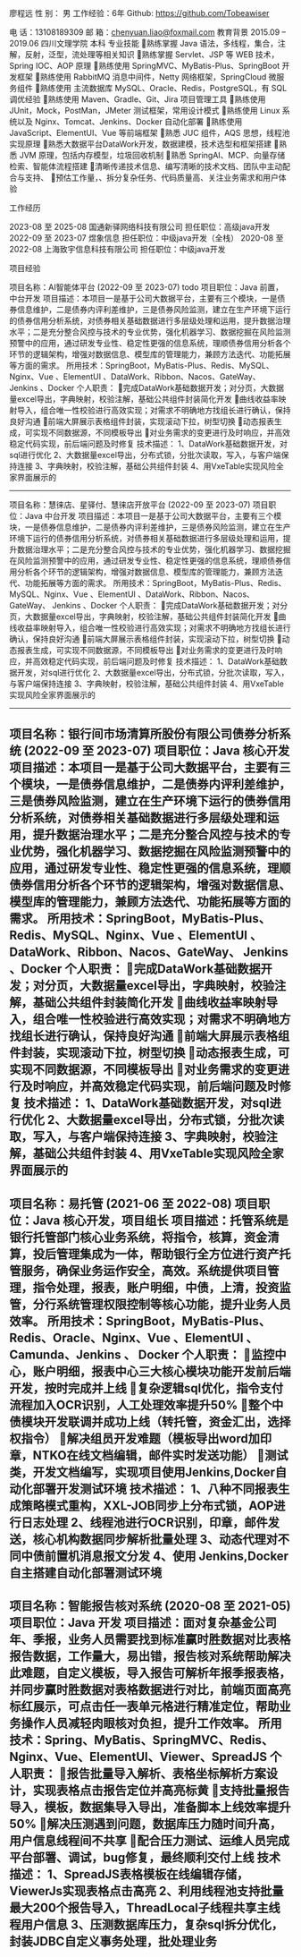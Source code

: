 廖程远
性	别：	男    		工作经验：6年
Github: https://github.com/Tobeawiser

电	话：13108189309
邮	箱：chenyuan.liao@foxmail.com
教育背景
2015.09 – 2019.06	四川文理学院	本科
专业技能
熟练掌握 Java 语法，多线程，集合，注解，反射，泛型，流处理等相关知识
熟练掌握 Servlet、JSP 等 WEB 技术，Spring IOC、AOP 原理
熟练使用 SpringMVC、MyBatis-Plus、SpringBoot 开发框架
熟练使用 RabbitMQ 消息中间件，Netty 网络框架，SpringCloud 微服务组件
熟练使用 主流数据库 MySQL、Oracle、Redis，PostgreSQL，有 SQL 调优经验
熟练使用 Maven、Gradle、Git、Jira 项目管理工具
熟练使用 JUnit，Mock，PostMan，JMeter 测试框架，常用设计模式
熟练使用 Linux 系统以及 Nginx、Tomcat、Jenkins、Docker 自动化部署
熟练使用 JavaScript、ElementUI、Vue 等前端框架
熟悉 JUC 组件，AQS 思想，线程池实现原理
熟悉大数据平台DataWork开发，数据建模，技术选型和框架搭建
熟悉 JVM 原理，包括内存模型，垃圾回收机制
熟悉 SpringAI、MCP、向量存储检索、智能体流程搭建
清晰传递技术信息、编写清晰的技术文档、团队中主动配合与支持、
预估工作量，、拆分复杂任务、代码质量高、关注业务需求和用户体验

工作经历

2023-08 至 2025-08	国通新驿网络科技有限公司
担任职位：高级java开发
2022-09 至 2023-07	煜象信息
担任职位：中级java开发（全栈）
2020-08 至 2022-08	上海致宇信息科技有限公司
担任职位：中级java开发


项目经验

项目名称：AI智能体平台 (2022-09 至 2023-07) todo
项目职位：Java 前置，中台开发
项目描述：本项目一是基于公司大数据平台，主要有三个模块，一是债券信息维护，二是债券内评利差维护，三是债券风险监测，建立在生产环境下运行的债券信用分析系统，对债券相关基础数据进行多层级处理和运用，提升数据治理水平；二是充分整合风控与技术的专业优势，强化机器学习、数据挖掘在风险监测预警中的应用，通过研发专业性、稳定性更强的信息系统，理顺债券信用分析各个环节的逻辑架构，增强对数据信息、模型库的管理能力，兼顾方法迭代、功能拓展等方面的需求。
所用技术：SpringBoot，MyBatis-Plus、Redis、MySQL、Nginx、Vue 、ElementUI 、DataWork、Ribbon、Nacos、GateWay、 Jenkins 、Docker
个人职责：
完成DataWork基础数据开发；对分页，大数据量excel导出，字典映射，校验注解，基础公共组件封装简化开发
曲线收益率映射导入，组合唯一性校验进行高效实现；对需求不明确地方找组长进行确认，保持良好沟通
前端大屏展示表格组件封装，实现滚动下拉，树型切换
动态报表生成，可实现不同数据源，不同模板导出
对业务需求的变更进行及时响应，并高效稳定代码实现，前后端问题及时修复
技术描述：
1、DataWork基础数据开发，对sql进行优化
2、大数据量excel导出，分布式锁，分批次读取，写入，与客户端保持连接
3、字典映射，校验注解，基础公共组件封装
4、用VxeTable实现风险全家界面展示的

-----------------------------------------------------------------------------------------------

项目名称：慧徕店、星驿付、慧徕店开放平台 (2022-09 至 2023-07)
项目职位：Java 中台开发
项目描述：本项目一是基于公司大数据平台，主要有三个模块，一是债券信息维护，二是债券内评利差维护，三是债券风险监测，建立在生产环境下运行的债券信用分析系统，对债券相关基础数据进行多层级处理和运用，提升数据治理水平；二是充分整合风控与技术的专业优势，强化机器学习、数据挖掘在风险监测预警中的应用，通过研发专业性、稳定性更强的信息系统，理顺债券信用分析各个环节的逻辑架构，增强对数据信息、模型库的管理能力，兼顾方法迭代、功能拓展等方面的需求。
所用技术：SpringBoot，MyBatis-Plus、Redis、MySQL、Nginx、Vue 、ElementUI 、DataWork、Ribbon、Nacos、GateWay、 Jenkins 、Docker
个人职责：
完成DataWork基础数据开发；对分页，大数据量excel导出，字典映射，校验注解，基础公共组件封装简化开发
曲线收益率映射导入，组合唯一性校验进行高效实现；对需求不明确地方找组长进行确认，保持良好沟通
前端大屏展示表格组件封装，实现滚动下拉，树型切换
动态报表生成，可实现不同数据源，不同模板导出
对业务需求的变更进行及时响应，并高效稳定代码实现，前后端问题及时修复
技术描述：
1、DataWork基础数据开发，对sql进行优化
2、大数据量excel导出，分布式锁，分批次读取，写入，与客户端保持连接
3、字典映射，校验注解，基础公共组件封装
4、用VxeTable实现风险全家界面展示的

-----------------------------------------------------------------------------------------------
项目名称：银行间市场清算所股份有限公司债券分析系统 (2022-09 至 2023-07)
项目职位：Java 核心开发
项目描述：本项目一是基于公司大数据平台，主要有三个模块，一是债券信息维护，二是债券内评利差维护，三是债券风险监测，建立在生产环境下运行的债券信用分析系统，对债券相关基础数据进行多层级处理和运用，提升数据治理水平；二是充分整合风控与技术的专业优势，强化机器学习、数据挖掘在风险监测预警中的应用，通过研发专业性、稳定性更强的信息系统，理顺债券信用分析各个环节的逻辑架构，增强对数据信息、模型库的管理能力，兼顾方法迭代、功能拓展等方面的需求。
所用技术：SpringBoot，MyBatis-Plus、Redis、MySQL、Nginx、Vue 、ElementUI 、DataWork、Ribbon、Nacos、GateWay、 Jenkins 、Docker
个人职责：
完成DataWork基础数据开发；对分页，大数据量excel导出，字典映射，校验注解，基础公共组件封装简化开发
曲线收益率映射导入，组合唯一性校验进行高效实现；对需求不明确地方找组长进行确认，保持良好沟通
前端大屏展示表格组件封装，实现滚动下拉，树型切换
动态报表生成，可实现不同数据源，不同模板导出
对业务需求的变更进行及时响应，并高效稳定代码实现，前后端问题及时修复
技术描述：
1、DataWork基础数据开发，对sql进行优化
2、大数据量excel导出，分布式锁，分批次读取，写入，与客户端保持连接
3、字典映射，校验注解，基础公共组件封装
4、用VxeTable实现风险全家界面展示的
-----------------------------------------------------------------------------------------------
项目名称：易托管 (2021-06 至 2022-08)
项目职位：Java 核心开发，项目组长
项目描述：托管系统是银行托管部门核心业务系统，将指令，核算，资金清算，投后管理集成为一体，帮助银行全方位进行资产托管服务，确保业务运作安全，高效。系统提供项目管理，指令处理，报表，账户明细，中债，上清，投资监管，分行系统管理权限控制等核心功能，提升业务人员效率。
所用技术：SpringBoot，MyBatis-Plus、Redis、Oracle、Nginx、Vue 、ElementUI 、Camunda、Jenkins 、 Docker
个人职责：
监控中心，账户明细，报表中心三大核心模块功能开发前后端开发，按时完成并上线
复杂逻辑sql优化，指令支付流程加入OCR识别，人工处理效率提升50%
整个中债模块开发联调并成功上线（转托管，资金汇出，选择权指令）
解决组员开发难题（模板导出word加印章，NTKO在线文档编辑，邮件实时发送功能）
测试类，开发文档编写，实现项目使用Jenkins,Docker自动化部署开发测试环境
技术描述：
1、八种不同报表生成策略模式重构，XXL-JOB同步上分布式锁，AOP进行日志处理
2、线程池进行OCR识别，印章，邮件发送，核心机构数据同步解析批量处理
3、动态代理对不同中债前置机消息报文分发
4、使用 Jenkins,Docker 自主搭建自动化部署测试环境
-----------------------------------------------------------------------------------------------
项目名称：智能报告核对系统 (2020-08 至 2021-05)
项目职位：Java 开发
项目描述：面对复杂基金公司年、季报，业务人员需要找到标准赢时胜数据对比表格报告数据，工作量大，易出错，报告核对系统帮助解决此难题，自定义模板，导入报告可解析年报季报表格，并同步赢时胜数据对表格数据进行对比，前端页面高亮标红展示，可点击任一表单元格进行精准定位，帮助业务操作人员减轻肉眼核对负担，提升工作效率。
所用技术：Spring、MyBatis、SpringMVC、Redis、Nginx、Vue、ElementUI、Viewer、SpreadJS 个人职责：
报告批量导入解析、表格坐标解析方案设计，实现表格点击报告定位并高亮标黄
支持批量报告导入，模板，数据集导入导出，准备脚本上线效率提升50%
解决压测遇到问题，数据库压力随时间升高，用户信息线程间不共享
配合压力测试、运维人员完成平台部署、调试，bug修复，最终顺利交付上线
技术描述：
1、SpreadJS表格模板在线编辑存储，ViewerJs实现表格点击高亮
2、利用线程池支持批量最大200个报告导入，ThreadLocal子线程共享主线程用户信息
3、压测数据库压力，复杂sql拆分优化，封装JDBC自定义事务处理，批处理业务
-----------------------------------------------------------------------------------------------


